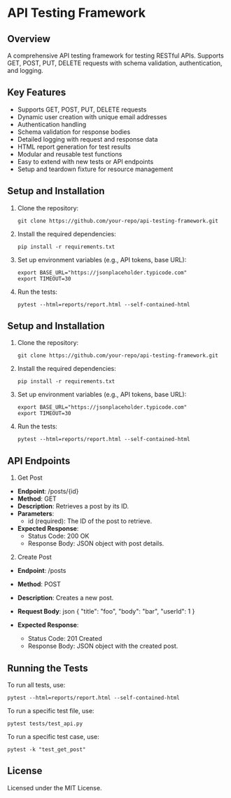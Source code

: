 
# API Testing Framework

## Overview

A comprehensive API testing framework for testing RESTful APIs. Supports GET, POST, PUT, DELETE requests with schema validation, authentication, and logging.

## Key Features
- Supports GET, POST, PUT, DELETE requests
- Dynamic user creation with unique email addresses
- Authentication handling
- Schema validation for response bodies
- Detailed logging with request and response data
- HTML report generation for test results
- Modular and reusable test functions
- Easy to extend with new tests or API endpoints
- Setup and teardown fixture for resource management

## Setup and Installation

1. Clone the repository:
   ```
   git clone https://github.com/your-repo/api-testing-framework.git
   ```

2. Install the required dependencies:
   ```
   pip install -r requirements.txt
   ```

3. Set up environment variables (e.g., API tokens, base URL):
   ```
   export BASE_URL="https://jsonplaceholder.typicode.com"
   export TIMEOUT=30
   ```

4. Run the tests:
   ```
   pytest --html=reports/report.html --self-contained-html
   ```
## Setup and Installation

1. Clone the repository:
   ```
   git clone https://github.com/your-repo/api-testing-framework.git
   ```

2. Install the required dependencies:
   ```
   pip install -r requirements.txt
   ```

3. Set up environment variables (e.g., API tokens, base URL):
   ```
   export BASE_URL="https://jsonplaceholder.typicode.com"
   export TIMEOUT=30
   ```

4. Run the tests:
   ```
   pytest --html=reports/report.html --self-contained-html
   ```

## API Endpoints

1. Get Post
- **Endpoint**: /posts/{id}
- **Method**: GET
- **Description**: Retrieves a post by its ID.
- **Parameters**: 
  - id (required): The ID of the post to retrieve.
- **Expected Response**: 
  - Status Code: 200 OK
  - Response Body: JSON object with post details.

2. Create Post
- **Endpoint**: /posts
- **Method**: POST
- **Description**: Creates a new post.
- **Request Body**:
json
  {
    "title": "foo",
    "body": "bar",
    "userId": 1
  }

- **Expected Response**: 
  - Status Code: 201 Created
  - Response Body: JSON object with the created post.

## Running the Tests

To run all tests, use:
```
pytest --html=reports/report.html --self-contained-html
```

To run a specific test file, use:
``` 
pytest tests/test_api.py
```

To run a specific test case, use: 
```
pytest -k "test_get_post"
```

## License

Licensed under the MIT License.
